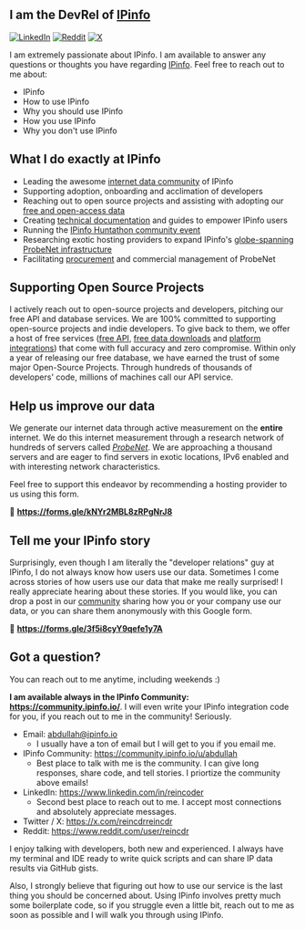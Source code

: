 I am the DevRel of [IPinfo](https://ipinfo.io/)
---

[![LinkedIn](https://img.shields.io/badge/LinkedIn-%230077B5.svg?logo=linkedin&logoColor=white)](https://linkedin.com/in/reincoder) [![Reddit](https://img.shields.io/badge/Reddit-%23FF4500.svg?logo=Reddit&logoColor=white)](https://reddit.com/user/reincdr) [![X](https://img.shields.io/badge/X-black.svg?logo=X&logoColor=white)](https://x.com/reincdr) 

I am extremely passionate about IPinfo. I am available to answer any questions or thoughts you have regarding [IPinfo](https://ipinfo.io/). Feel free to reach out to me about:

- IPinfo
- How to use IPinfo
- Why you should use IPinfo
- How you use IPinfo
- Why you don't use IPinfo

## What I do exactly at IPinfo

- Leading the awesome [internet data community](https://community.ipinfo.io/) of IPinfo
- Supporting adoption, onboarding and acclimation of developers
- Reaching out to open source projects and assisting with adopting our [free and open-access data](https://ipinfo.io/products/free-ip-database)
- Creating [technical documentation](https://ipinfo.io/developers) and guides to empower IPinfo users
- Running the [IPinfo Huntathon community event](https://ipinfo.io/hunts/halloween-hunt-2023)
- Researching exotic hosting providers to expand IPinfo's [globe-spanning ProbeNet infrastructure](https://ipinfo.io/blog/probe-network-how-we-make-sure-our-data-is-accurate/)
- Facilitating [procurement](https://forms.gle/kNYr2MBL8zRPgNrJ8) and commercial management of ProbeNet

## Supporting Open Source Projects

I actively reach out to open-source projects and developers, pitching our free API and database services. We are 100% committed to supporting open-source projects and indie developers. To give back to them, we offer a host of free services ([free API](https://ipinfo.io/signup), [free data downloads](https://ipinfo.io/products/free-ip-database) and [platform integrations](https://ipinfo.io/integrations)) that come with full accuracy and zero compromise. Within only a year of releasing our free database, we have earned the trust of some major Open-Source Projects. Through hundreds of thousands of developers' code, millions of machines call our API service.

## Help us improve our data

We generate our internet data through active measurement on the **entire** internet. We do this internet measurement through a research network of hundreds of servers called [_ProbeNet_](https://ipinfo.io/blog/probe-network-how-we-make-sure-our-data-is-accurate/). We are approaching a thousand servers and are eager to find servers in exotic locations, IPv6 enabled and with interesting network characteristics.

Feel free to support this endeavor by recommending a hosting provider to us using this form.

🔗 **https://forms.gle/kNYr2MBL8zRPgNrJ8**

## Tell me your IPinfo story

Surprisingly, even though I am literally the "developer relations" guy at IPinfo, I do not always know how users use our data. Sometimes I come across stories of how users use our data that make me really surprised! I really appreciate hearing about these stories. If you would like, you can drop a post in our [community](https://community.ipinfo.io/) sharing how you or your company use our data, or you can share them anonymously with this Google form.

🔗 **https://forms.gle/3f5i8cyY9qefe1y7A**

## Got a question?

You can reach out to me anytime, including weekends :)

**I am available always in the IPinfo Community: https://community.ipinfo.io/**. I will even write your IPinfo integration code for you, if you reach out to me in the community! Seriously. 

- Email: abdullah@ipinfo.io
  - I usually have a ton of email but I will get to you if you email me.
- IPinfo Community: https://community.ipinfo.io/u/abdullah
  -  Best place to talk with me is the community. I can give long responses, share code, and tell stories. I priortize the community above emails!
- LinkedIn: https://www.linkedin.com/in/reincoder
  - Second best place to reach out to me. I accept most connections and absolutely appreciate messages.
- Twitter / X: https://x.com/reincdrreincdr
- Reddit: https://www.reddit.com/user/reincdr


I enjoy talking with developers, both new and experienced. I always have my terminal and IDE ready to write quick scripts and can share IP data results via GitHub gists.

Also, I strongly believe that figuring out how to use our service is the last thing you should be concerned about. Using IPinfo involves pretty much some boilerplate code, so if you struggle even a little bit, reach out to me as soon as possible and I will walk you through using IPinfo.
